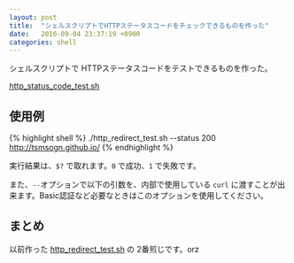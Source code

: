 ```yaml
---
layout: post
title:  "シェルスクリプトでHTTPステータスコードをチェックできるものを作った"
date:   2016-09-04 23:37:19 +0900
categories: shell
---
```

シェルスクリプトで HTTPステータスコードをテストできるものを作った。

[http_status_code_test.sh](https://github.com/tsmsogn/http_status_code_test.sh)

## 使用例

{% highlight shell %}
./http_redirect_test.sh --status 200 http://tsmsogn.github.io/
{% endhighlight %}

実行結果は、`$?` で取れます。`0` で成功、`1` で失敗です。

また、`--`オプションで以下の引数を、内部で使用している `curl` に渡すことが出来ます。Basic認証など必要なときはこのオプションを使用してください。

## まとめ

以前作った [http_redirect_test.sh](https://github.com/tsmsogn/http_redirect_test.sh) の 2番煎じです。orz
